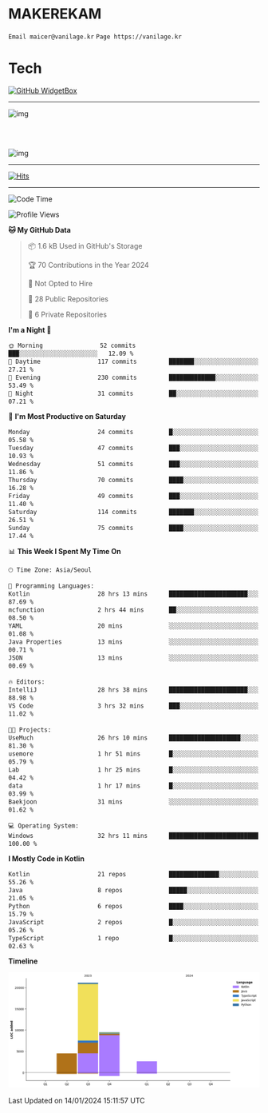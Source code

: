 # MAKEREKAM

`Email maicer@vanilage.kr`
`Page https://vanilage.kr`

# Tech

[![GitHub WidgetBox](https://github-widgetbox.vercel.app/api/skills?languages=python,js,ts,c,cpp,cs,java,kotlin,bash,md,html,css,xml,yaml,swift,powershell,json,R,SQL,php&tools=git,npm,gradle,nodejs,vercel,nginx&includeNames=true&theme=darkmode)](https://github.com/Jurredr/github-widgetbox)

---

![img](https://github-readme-stats.vercel.app/api/top-langs/?username=MAKEREKAM&layout=compact&theme=gruvbox)

<br>
<br>

![img](https://github-readme-stats.vercel.app/api/?username=MAKEREKAM&layout=compact&theme=gruvbox)

---

[![Hits](https://hits.seeyoufarm.com/api/count/incr/badge.svg?url=https%3A%2F%2Fgithub.com%2FMAKEREKAM&count_bg=%234A49D1&title_bg=%23555555&icon=&icon_color=%23E7E7E7&title=방문&edge_flat=false)](https://hits.seeyoufarm.com)

---

<!--START_SECTION:waka-->
![Code Time](http://img.shields.io/badge/Code%20Time-154%20hrs%2039%20mins-blue)

![Profile Views](http://img.shields.io/badge/Profile%20Views-0-blue)

**🐱 My GitHub Data** 

> 📦 1.6 kB Used in GitHub's Storage 
 > 
> 🏆 70 Contributions in the Year 2024
 > 
> 🚫 Not Opted to Hire
 > 
> 📜 28 Public Repositories 
 > 
> 🔑 6 Private Repositories 
 > 
**I'm a Night 🦉** 

```text
🌞 Morning                52 commits          ███░░░░░░░░░░░░░░░░░░░░░░   12.09 % 
🌆 Daytime                117 commits         ███████░░░░░░░░░░░░░░░░░░   27.21 % 
🌃 Evening                230 commits         █████████████░░░░░░░░░░░░   53.49 % 
🌙 Night                  31 commits          ██░░░░░░░░░░░░░░░░░░░░░░░   07.21 % 
```
📅 **I'm Most Productive on Saturday** 

```text
Monday                   24 commits          █░░░░░░░░░░░░░░░░░░░░░░░░   05.58 % 
Tuesday                  47 commits          ███░░░░░░░░░░░░░░░░░░░░░░   10.93 % 
Wednesday                51 commits          ███░░░░░░░░░░░░░░░░░░░░░░   11.86 % 
Thursday                 70 commits          ████░░░░░░░░░░░░░░░░░░░░░   16.28 % 
Friday                   49 commits          ███░░░░░░░░░░░░░░░░░░░░░░   11.40 % 
Saturday                 114 commits         ███████░░░░░░░░░░░░░░░░░░   26.51 % 
Sunday                   75 commits          ████░░░░░░░░░░░░░░░░░░░░░   17.44 % 
```


📊 **This Week I Spent My Time On** 

```text
🕑︎ Time Zone: Asia/Seoul

💬 Programming Languages: 
Kotlin                   28 hrs 13 mins      ██████████████████████░░░   87.69 % 
mcfunction               2 hrs 44 mins       ██░░░░░░░░░░░░░░░░░░░░░░░   08.50 % 
YAML                     20 mins             ░░░░░░░░░░░░░░░░░░░░░░░░░   01.08 % 
Java Properties          13 mins             ░░░░░░░░░░░░░░░░░░░░░░░░░   00.71 % 
JSON                     13 mins             ░░░░░░░░░░░░░░░░░░░░░░░░░   00.69 % 

🔥 Editors: 
IntelliJ                 28 hrs 38 mins      ██████████████████████░░░   88.98 % 
VS Code                  3 hrs 32 mins       ███░░░░░░░░░░░░░░░░░░░░░░   11.02 % 

🐱‍💻 Projects: 
UseMuch                  26 hrs 10 mins      ████████████████████░░░░░   81.30 % 
usemore                  1 hr 51 mins        █░░░░░░░░░░░░░░░░░░░░░░░░   05.79 % 
Lab                      1 hr 25 mins        █░░░░░░░░░░░░░░░░░░░░░░░░   04.42 % 
data                     1 hr 17 mins        █░░░░░░░░░░░░░░░░░░░░░░░░   03.99 % 
Baekjoon                 31 mins             ░░░░░░░░░░░░░░░░░░░░░░░░░   01.62 % 

💻 Operating System: 
Windows                  32 hrs 11 mins      █████████████████████████   100.00 % 
```

**I Mostly Code in Kotlin** 

```text
Kotlin                   21 repos            ██████████████░░░░░░░░░░░   55.26 % 
Java                     8 repos             █████░░░░░░░░░░░░░░░░░░░░   21.05 % 
Python                   6 repos             ████░░░░░░░░░░░░░░░░░░░░░   15.79 % 
JavaScript               2 repos             █░░░░░░░░░░░░░░░░░░░░░░░░   05.26 % 
TypeScript               1 repo              █░░░░░░░░░░░░░░░░░░░░░░░░   02.63 % 
```



**Timeline**

![Lines of Code chart](https://raw.githubusercontent.com/MAKEREKAM/MAKEREKAM/main/assets/bar_graph.png)


 Last Updated on 14/01/2024 15:11:57 UTC
<!--END_SECTION:waka-->
